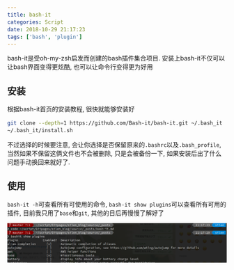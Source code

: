 ```yaml
---
title: bash-it
categories: Script
date: 2018-10-29 21:17:23
tags: ['bash', 'plugin']
---
```


bash-it是受oh-my-zsh启发而创建的bash插件集合项目. 安装上bash-it不仅可以让bash界面变得更炫酷, 也可以让命令行变得更为好用

<!-- more -->

## 安装

根据bash-it首页的安装教程, 很快就能够安装好

```bash
git clone --depth=1 https://github.com/Bash-it/bash-it.git ~/.bash_it
~/.bash_it/install.sh
```

不过选择的时候要注意, 会让你选择是否保留原来的`.bashrc`以及`.bash_profile`, 当然如果不保留这俩文件也不会被删除, 只是会被备份一下, 如果安装后出了什么问题手动换回来就好了.

## 使用

`bash-it -h`可查看所有可使用的命令, `bash-it show plugins`可以查看所有可用的插件, 目前我只用了`base`和`git`, 其他的日后再慢慢了解好了

![display](https://raw.githubusercontent.com/SilenWang/silen_blog/master/pics/bash_it.png)